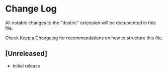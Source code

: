 # Change Log

All notable changes to the "dustirc" extension will be documented in this file.

Check [Keep a Changelog](http://keepachangelog.com/) for recommendations on how to structure this file.

## [Unreleased]

- Initial release